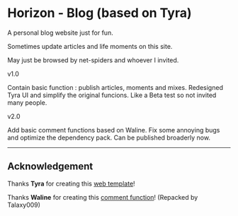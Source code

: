 # Horizon - Blog (based on Tyra)

A personal blog website just for fun.

Sometimes update articles and life moments on this site.

May just be browsed by net-spiders and whoever I invited.

v1.0

Contain basic function : publish articles, moments and mixes.
Redesigned Tyra UI and simplify the original funcions.
Like a Beta test so not invited many people.

v2.0

Add basic comment functions based on Waline.
Fix some annoying bugs and optimize the dependency pack.
Can be published broaderly now.

---

## Acknowledgement

Thanks **Tyra** for creating this [web template](https://github.com/madelyneriksen/gatsby-starter-tyra)! 

Thanks **Waline** for creating this [comment function](https://github.com/Talaxy009/gatsby-plugin-waline/blob/main/README-zh.md)! (Repacked by Talaxy009)